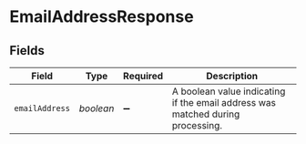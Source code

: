 # EmailAddressResponse


## Fields

| Field                                                                          | Type                                                                           | Required                                                                       | Description                                                                    |
| ------------------------------------------------------------------------------ | ------------------------------------------------------------------------------ | ------------------------------------------------------------------------------ | ------------------------------------------------------------------------------ |
| `emailAddress`                                                                 | *boolean*                                                                      | :heavy_minus_sign:                                                             | A boolean value indicating if the email address was matched during processing. |